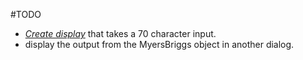 #TODO

- [*Create display*](http://docs.oracle.com/javase/tutorial/uiswing/components/dialog.html) that takes a 70 character input.
- display the output from the MyersBriggs object in another dialog.
